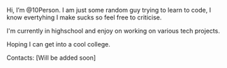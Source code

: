 Hi, I’m @10Person. I am just some random guy trying to learn to code, I know evertyhing I make sucks so feel free to criticise.

I'm currently in highschool and enjoy on working on various tech projects.

Hoping I can get into a cool college.

Contacts: [Will be added soon]
